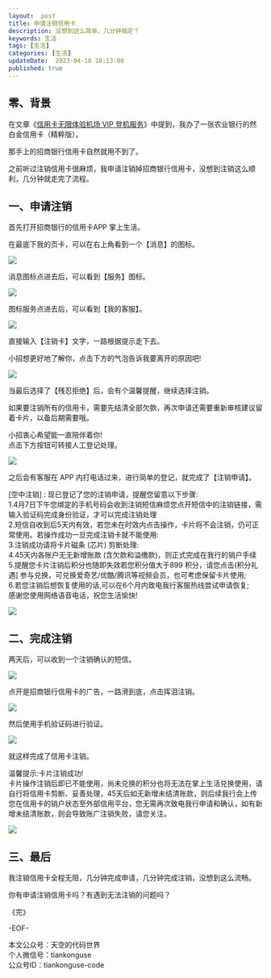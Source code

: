 ```yaml
---   
layout:  post  
title: 申请注销信用卡    
description: 没想到这么简单，几分钟搞定？          
keywords: 生活  
tags: [生活]    
categories: [生活]  
updateDate:  2023-04-10 18:13:00  
published: true  
---  
```



## 零、背景  


在文章《[信用卡无限体验机场 VIP 登机服务](https://mp.weixin.qq.com/s/v8C3SvLYW9XWx3Cg0foXvQ)》中提到，我办了一张农业银行的然白金信用卡（精粹版）。  


那手上的招商银行信用卡自然就用不到了。  


之前听过注销信用卡很麻烦，我申请注销掉招商银行信用卡，没想到注销这么顺利，几分钟就走完了流程。  


## 一、申请注销  



首先打开招商银行的信用卡APP 掌上生活。  


在最底下我的页卡，可以在右上角看到一个【消息】的图标。  


![](https://res2023.tiankonguse.com/images/2023/04/10/001.png)


消息图标点进去后，可以看到【服务】图标。  


![](https://res2023.tiankonguse.com/images/2023/04/10/002.png)


图标服务点进去后，可以看到【我的客服】。  


![](https://res2023.tiankonguse.com/images/2023/04/10/003.png)


直接输入【注销卡】文字，一路根据提示走下去。  


小招想更好地了解你，点击下方的气泡告诉我要离开的原因吧!  


![](https://res2023.tiankonguse.com/images/2023/04/10/004.png)



当最后选择了【残忍拒绝】后，会有个温馨提醒，继续选择注销。  



如果要注销所有的信用卡，需要先结清全部欠款，再次申请还需要重新审核建议留着卡片，以备后期需要哦。  


小招衷心希望能一直陪伴着你!  
点击下方按钮可转接人工登记处理。  


![](https://res2023.tiankonguse.com/images/2023/04/10/005.png)


之后会有客服在 APP 内打电话过来，进行简单的登记，就完成了【注销申请】。  


[空中注销] : 现已登记了您的注销申请，提醒您留意以下步骤:   
1.4月7日下午您绑定的手机号码会收到注销短信麻烦您点开短信中的注销链接，需输入验证码完成身份验证，才可以完成注销处理   
2.短信自收到后5天内有效，若您未在时效内点击操作，卡片将不会注销，仍可正常使用。若操作成功一旦完成注销卡就不能使用:  
3.注销成功请将卡片磁条 (芯片) 剪断处理:   
4.45天内各账户无无新增账款 (含欠款和溢缴款)，则正式完成在我行的销户手续  
5.提醒您卡片注销后积分也随即失效若您积分值大于899 积分，请您点击(积分礼遇] 参与兑换，可兑换爱奇艺/优酷/腾讯等视频会员，也可考虑保留卡片使用;  
6.若您注销后想恢复使用的话,可以在6个月内致电我行客服热线尝试申请恢复;  
感谢您使用网络语音电话，祝您生活愉快!  


![](https://res2023.tiankonguse.com/images/2023/04/10/006.png)


## 二、完成注销  


两天后，可以收到一个注销确认的短信。  


![](https://res2023.tiankonguse.com/images/2023/04/10/007.png)


点开是招商银行信用卡的广告，一路滑到底，点击挥泪注销。  


![](https://res2023.tiankonguse.com/images/2023/04/10/008.png)


然后使用手机验证码进行验证。  


![](https://res2023.tiankonguse.com/images/2023/04/10/009.png)


就这样完成了信用卡注销。  


温馨提示:卡片注销成功!   
卡片操作注销后即已不能使用，尚未兑换的积分也将无法在掌上生活兑换使用，请自行将信用卡剪断、妥善处理，45天后如无新增未结清账款，则后续我行会上传您在信用卡的销户状态至外部信用平台，您无需再次致电我行申请和确认，如有新增未结清账款，则会导致账广注销失败，请您关注。  


![](https://res2023.tiankonguse.com/images/2023/04/10/010.png)


## 三、最后  


我注销信用卡全程无阻，几分钟完成申请，几分钟完成注销，没想到这么流畅。  


你有申请注销信用卡吗？有遇到无法注销的问题吗？  



《完》  


-EOF-  



本文公众号：天空的代码世界  
个人微信号：tiankonguse  
公众号ID：tiankonguse-code  
  

